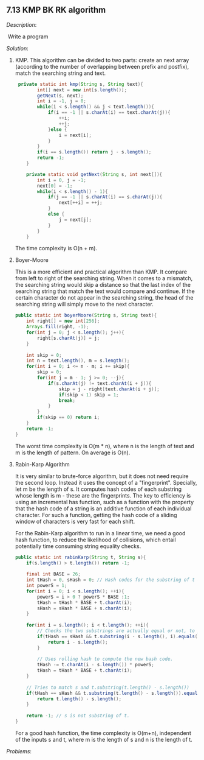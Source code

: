 ## 7.13 KMP BK RK algorithm

*Description*:

​		Write a program 

*Solution*:

1. KMP. This algorithm can be divided to two parts: create an next array (according to the number of overlapping between prefix and postfix), match the searching string and text.

   ```java
    private static int kmp(String s, String text){
           int[] next = new int[s.length()];
           getNext(s, next);
           int i = -1, j = 0;
           while(i < s.length() && j < text.length()){
               if(i == -1 || s.charAt(i) == text.charAt(j)){
                   ++i;
                   ++j;
               }else {
                   i = next[i];
               }
           }
           if(i == s.length()) return j - s.length();
           return -1;
       }
   
       private static void getNext(String s, int next[]){
           int i = 0, j = -1;
           next[0] = -1;
           while(i < s.length() - 1){
               if(j == -1 || s.charAt(i) == s.charAt(j)){
                   next[++i] = ++j;
               }
               else {
                   j = next[j];
               }
           }
       }
   ```

   The time complexity is O(n + m).

2. Boyer-Moore

   This is a more efficient and practical algorithm than KMP. It compare from left to right of the searching string. When it comes to a mismatch, the searching string would skip a distance so that the last index of the searching string that match the text would compare and continue. If the certain character do not appear in the searching string, the head of the searching string will simply move to the next character.

   ```java
   public static int boyerMoore(String s, String text){
       int right[] = new int[256];
       Arrays.fill(right, -1);
       for(int j = 0; j < s.length(); j++){
           right[s.charAt(j)] = j;
       }
       
       int skip = 0;
       int n = text.length(), m = s.length();
       for(int i = 0; i <= n - m; i += skip){
           skip = 0;
           for(int j = m - 1; j >= 0; --j){
               if(s.charAt(j) != text.charAt(i + j)){
                   skip = j - right[text.charAt(i + j)];
                   if(skip < 1) skip = 1;
                   break;
               }
           }
           if(skip == 0) return i;
       }
       return -1;
   }
   ```

   The worst time complexity is O(m * n), where n is the length of text and m is the length of pattern. On average is O(n).

3.  Rabin-Karp Algorithm

    It is very similar to brute-force algorithm, but it does not need require the second loop. Instead it uses the concept of a "fingerprint". Specially, let m be the length of s. It computes hash codes of each substring whose length is m - these are the fingerprints. The key to efficiency is using an incremental has function, such as a function with the property that the hash code of a string is an additive function of each individual character. For such a function, getting the hash code of a sliding window of characters is very fast for each shift.

    For the Rabin-Karp algorithm to run in a linear time, we need a good hash function, to reduce the likelihood of collisions, which entail potentially time consuming string equality checks.

    ```java
    public static int rabinKarp(String t, String s){
        if(s.length() > t.length()) return -1;
        
        final int BASE = 26;
        int tHash = 0, sHash = 0; // Hash codes for the substring of t and s.
        int powerS = 1;
        for(int i = 0; i < s.length(); ++i){
            powerS = i > 0 ? powerS * BASE :1;
            tHash = tHash * BASE + t.charAt(i);
            sHash = sHash * BASE + s.charAt(i);
        }
        
        for(int i = s.length(); i < t.length(); ++i){
            // Checks the two substrings are actually equal or not, to protect against hash collision.
            if(tHash == sHash && t.substring(i - s.length(), i).equals(s)){
                return i - s.length();
            }
            
            // Uses rolling hash to compute the new bash code.
            tHash -= t.charAt(i - s.length()) * powerS;
            tHash = tHash * BASE + t.charAt(i);
        }
        
        // Tries to match s and t.substring(t.length() - s.length())
        if(tHash == sHash && t.substring(t.length() - s.length()).equals(s)){
            return t.length() - s.length();
        }
        
        return -1; // s is not substring of t.
    }
    ```

    For a good hash function, the time complexity is O(m+n), independent of the inputs s and t, where m is the length of s and n is the length of t.

*Problems*:

